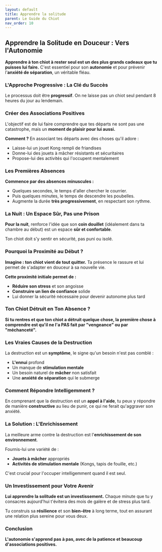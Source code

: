 ```yaml
---
layout: default
title: Apprendre la solitude
parent: Le Guide du Chiot
nav_order: 10
---
```


## **Apprendre la Solitude en Douceur : Vers l'Autonomie**

**Apprendre à ton chiot à rester seul est un des plus grands cadeaux que tu puisses lui faire.** C'est essentiel pour son **autonomie** et pour prévenir l'**anxiété de séparation**, un véritable fléau.

### **L'Approche Progressive : La Clé du Succès**

Le processus doit être **progressif**. On ne laisse pas un chiot seul pendant 8 heures du jour au lendemain.

### **Créer des Associations Positives**

L'objectif est de lui faire comprendre que tes départs ne sont pas une catastrophe, mais un **moment de plaisir pour lui aussi.**

**Comment ?** En associant tes départs avec des choses qu'il adore :
- Laisse-lui un jouet Kong rempli de friandises
- Donne-lui des jouets à mâcher résistants et sécuritaires
- Propose-lui des activités qui l'occupent mentalement

### **Les Premières Absences**

**Commence par des absences minuscules :**
- Quelques secondes, le temps d'aller chercher le courrier.
- Puis quelques minutes, le temps de descendre les poubelles.
- Augmente la durée **très progressivement**, en respectant son rythme.

### **La Nuit : Un Espace Sûr, Pas une Prison**

**Pour la nuit**, renforce l'idée que son **coin douillet** (idéalement dans ta chambre au début) est un espace **sûr et confortable**.

Ton chiot doit s'y sentir en sécurité, pas puni ou isolé.

### **Pourquoi la Proximité au Début ?**

**Imagine : ton chiot vient de tout quitter.** Ta présence le rassure et lui permet de s'adapter en douceur à sa nouvelle vie.

**Cette proximité initiale permet de :**
- **Réduire son stress** et son angoisse
- **Construire un lien de confiance** solide
- Lui donner la sécurité nécessaire pour devenir autonome plus tard

### **Ton Chiot Détruit en Ton Absence ?**

**Si tu rentres et que ton chiot a détruit quelque chose, la première chose à comprendre est qu'il ne l'a PAS fait par "vengeance" ou par "méchanceté".**

### **Les Vraies Causes de la Destruction**

La destruction est un **symptôme**, le signe qu'un besoin n'est pas comblé :
- **L'ennui** profond
- Un manque de **stimulation mentale**
- Un besoin naturel de **mâcher** non satisfait
- Une **anxiété de séparation** qui le submerge

### **Comment Répondre Intelligemment ?**

En comprenant que la destruction est un **appel à l'aide**, tu peux y répondre de manière **constructive** au lieu de punir, ce qui ne ferait qu'aggraver son anxiété.

### **La Solution : L'Enrichissement**

La meilleure arme contre la destruction est l'**enrichissement de son environnement**.

Fournis-lui une variété de :
- **Jouets à mâcher** appropriés
- **Activités de stimulation mentale** (Kongs, tapis de fouille, etc.)

C'est crucial pour l'occuper intelligemment quand il est seul.

### **Un Investissement pour Votre Avenir**

**Lui apprendre la solitude est un investissement.** Chaque minute que tu y consacres aujourd'hui t'évitera des mois de galère et de stress plus tard.

Tu construis sa **résilience** et son **bien-être** à long terme, tout en assurant une relation plus sereine pour vous deux.

### **Conclusion**

**L'autonomie s'apprend pas à pas, avec de la patience et beaucoup d'associations positives.** 
